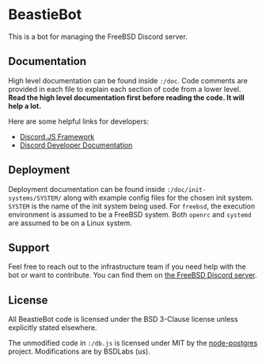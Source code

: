 # BeastieBot

This is a bot for managing the FreeBSD Discord server.

## Documentation

High level documentation can be found inside `:/doc`. Code comments are provided in each file to explain each section of code from a lower level. **Read the high level documentation first before reading the code. It will help a lot.**

Here are some helpful links for developers:
- [Discord.JS Framework][2]
- [Discord Developer Documentation][3]

## Deployment

Deployment documentation can be found inside `:/doc/init-systems/SYSTEM/` along with example config files for the chosen init system. `SYSTEM` is the name of the init system being used. For `freebsd`, the execution environment is assumed to be a FreeBSD system. Both `openrc` and `systemd` are assumed to be on a Linux system. 

## Support

Feel free to reach out to the infrastructure team if you need help with the bot or want to contribute. You can find them on [the FreeBSD Discord server][1].

## License

All BeastieBot code is licensed under the BSD 3-Clause license unless explicitly stated elsewhere.

The unmodified code in `:/db.js` is licensed under MIT by the [node-postgres][0] project. Modifications are by BSDLabs (us).

[0]: https://node-postgres.com/
[1]: https://wiki.freebsd.org/Discord/DiscordServer
[2]: https://discordjs.guide/
[3]: https://discord.com/developers/docs/intro
